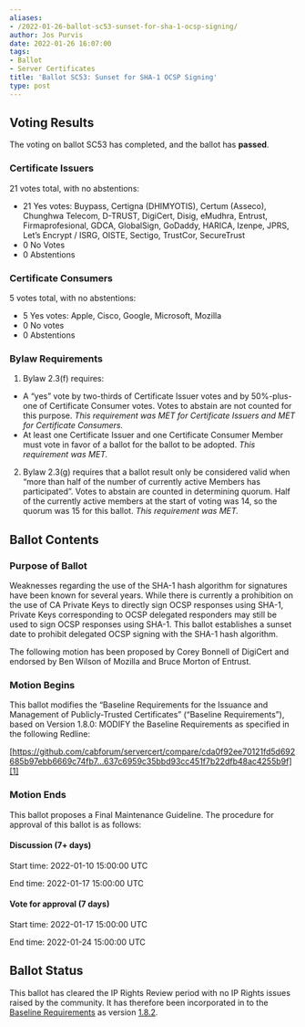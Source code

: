 ```yaml
---
aliases:
- /2022-01-26-ballot-sc53-sunset-for-sha-1-ocsp-signing/
author: Jos Purvis
date: 2022-01-26 16:07:00
tags:
- Ballot
- Server Certificates
title: 'Ballot SC53: Sunset for SHA-1 OCSP Signing'
type: post
---
```


## Voting Results 

The voting on ballot SC53 has completed, and the ballot has **passed**.

### Certificate Issuers 

21 votes total, with no abstentions:

- 21 Yes votes: Buypass, Certigna (DHIMYOTIS), Certum (Asseco), Chunghwa Telecom, D-TRUST, DigiCert, Disig, eMudhra, Entrust, Firmaprofesional, GDCA, GlobalSign, GoDaddy, HARICA, Izenpe, JPRS, Let’s Encrypt / ISRG, OISTE, Sectigo, TrustCor, SecureTrust
- 0 No Votes
- 0 Abstentions

### Certificate Consumers 

5 votes total, with no abstentions:

- 5 Yes votes: Apple, Cisco, Google, Microsoft, Mozilla
- 0 No votes
- 0 Abstentions

### Bylaw Requirements 

1. Bylaw 2.3(f) requires:

- A “yes” vote by two-thirds of Certificate Issuer votes and by 50%-plus-one of Certificate Consumer votes. Votes to abstain are not counted for this purpose.
  _This requirement was MET for Certificate Issuers and MET for Certificate Consumers._
- At least one Certificate Issuer and one Certificate Consumer Member must vote in favor of a ballot for the ballot to be adopted.
  _This requirement was MET._

2. Bylaw 2.3(g) requires that a ballot result only be considered valid when “more than half of the number of currently active Members has participated”. Votes to abstain are counted in determining quorum. Half of the currently active members at the start of voting was 14, so the quorum was 15 for this ballot.
   _This requirement was MET._

## Ballot Contents 

### Purpose of Ballot 

Weaknesses regarding the use of the SHA-1 hash algorithm for signatures have been known for several years. While there is currently a prohibition on the use of CA Private Keys to directly sign OCSP responses using SHA-1, Private Keys corresponding to OCSP delegated responders may still be used to sign OCSP responses using SHA-1. This ballot establishes a sunset date to prohibit delegated OCSP signing with the SHA-1 hash algorithm.

The following motion has been proposed by Corey Bonnell of DigiCert and endorsed by Ben Wilson of Mozilla and Bruce Morton of Entrust.

### Motion Begins 

This ballot modifies the “Baseline Requirements for the Issuance and Management of Publicly-Trusted Certificates” (“Baseline Requirements”), based on Version 1.8.0:
MODIFY the Baseline Requirements as specified in the following Redline:

[https://github.com/cabforum/servercert/compare/cda0f92ee70121fd5d692685b97ebb6669c74fb7…637c6959c35bbd93cc451f7b22dfb48ac4255b9f][1]

### Motion Ends 

This ballot proposes a Final Maintenance Guideline. The procedure for approval of this ballot is as follows:

#### Discussion (7+ days) 

Start time: 2022-01-10 15:00:00 UTC

End time: 2022-01-17 15:00:00 UTC

#### Vote for approval (7 days) 

Start time: 2022-01-17 15:00:00 UTC

End time: 2022-01-24 15:00:00 UTC

## Ballot Status 

This ballot has cleared the IP Rights Review period with no IP Rights issues raised by the community. It has therefore been incorporated in to the [Baseline Requirements][2] as version [1.8.2][3].

[1]: https://github.com/cabforum/servercert/compare/cda0f92ee70121fd5d692685b97ebb6669c74fb7...637c6959c35bbd93cc451f7b22dfb48ac4255b9f
[2]: /baseline-requirements-documents/
[3]: /uploads/CA-Browser-Forum-BR-1.8.2.pdf